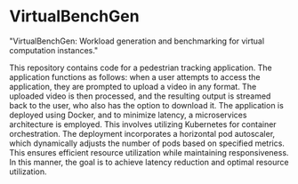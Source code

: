 # VirtualBenchGen
"VirtualBenchGen: Workload generation and benchmarking for virtual computation instances."

This repository contains code for a pedestrian tracking application. The application functions as follows: 
when a user attempts to access the application, they are prompted to upload a video in any format. The uploaded video is then processed, 
and the resulting output is streamed back to the user, who also has the option to download it. The application is deployed using Docker, 
and to minimize latency, a microservices architecture is employed. This involves utilizing Kubernetes for container orchestration. 
The deployment incorporates a horizontal pod autoscaler, which dynamically adjusts the number of pods based on specified metrics. 
This ensures efficient resource utilization while maintaining responsiveness. In this manner, the goal is to achieve latency reduction 
and optimal resource utilization.
